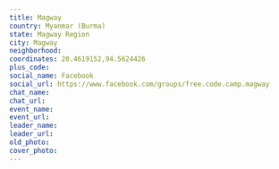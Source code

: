 ```yaml
---
title: Magway
country: Myanmar (Burma)
state: Magway Region
city: Magway
neighborhood: 
coordinates: 20.4619152,94.5624426
plus_code:
social_name: Facebook
social_url: https://www.facebook.com/groups/free.code.camp.magway
chat_name:
chat_url:
event_name:
event_url:
leader_name:
leader_url:
old_photo: 
cover_photo:
---
```

